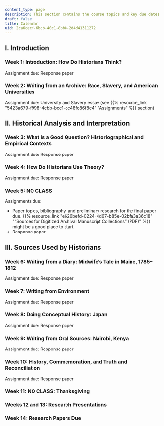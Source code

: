 ```yaml
---
content_type: page
description: This section contains the course topics and key due dates.
draft: false
title: Calendar
uid: 2ca6cecf-6bcb-40c1-8bb8-2d4d41311272
---
```

## I. Introduction

### Week 1: Introduction: How Do Historians Think?

Assignment due: Response paper

### Week 2: Writing from an Archive: Race, Slavery, and American Universities

Assignment due: University and Slavery essay (see {{% resource_link "5423a679-f998-4cbb-bcc1-cc48fc86f8c4" "Assignments" %}} section)

## II. Historical Analysis and Interpretation

### Week 3: What is a Good Question? Historiographical and Empirical Contexts

Assignment due: Response paper

### Week 4: How Do Historians Use Theory?

Assignment due: Response paper

### Week 5: NO CLASS

Assignments due: 

- Paper topics, bibliography, and preliminary research for the final paper due. {{% resource_link "e626befd-0224-4d67-b85e-02bfa3a36c18" "“Sources for Digitized Archival Manuscript Collections” (PDF)" %}} might be a good place to start.
- Response paper

## III. Sources Used by Historians

### Week 6: Writing from a Diary: Midwife’s Tale in Maine, 1785–1812

Assignment due: Response paper

### Week 7: Writing from Environment

Assignment due: Response paper

### Week 8: Doing Conceptual History: Japan

Assignment due: Response paper

### Week 9: Writing from Oral Sources: Nairobi, Kenya

Assignment due: Response paper

### Week 10: History, Commemoration, and Truth and Reconciliation

Assignment due: Response paper

### Week 11: NO CLASS: Thanksgiving

### Weeks 12 and 13: Research Presentations

### Week 14: Research Papers Due